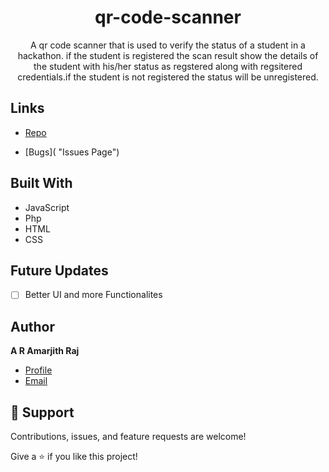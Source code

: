 <h1 align="center">qr-code-scanner</h1>

<p align="center">A qr code scanner that is used to verify the status of a student in a hackathon. if the student is registered the scan result show the details of the student with his/her status as regstered along with regsitered credentials.if the student is not registered the status will be unregistered.</p>

## Links

- [Repo](https://github.com/amarjith67/QR-Code-Scanner "QR Code Scanner Repo")

- [Bugs]( "Issues Page")


## Built With

- JavaScript
- Php
- HTML
- CSS

## Future Updates

- [ ] Better UI and more Functionalites

## Author

**A R Amarjith Raj**

- [Profile](https://github.com/amarjith67 "A R Amarjith Raj")
- [Email](mailto:amarjithraj67@gmail.com?subject=Hi "Hi!")


## 🤝 Support

Contributions, issues, and feature requests are welcome!

Give a ⭐️ if you like this project!